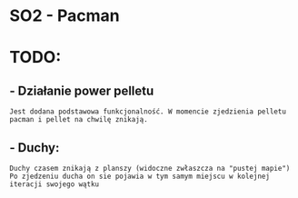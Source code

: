 # SO2 - Pacman


# TODO:

## - Działanie power pelletu
	Jest dodana podstawowa funkcjonalność. W momencie zjedzienia pelletu pacman i pellet na chwilę znikają. 
      
## - Duchy:
	Duchy czasem znikają z planszy (widoczne zwłaszcza na "pustej mapie")
	Po zjedzeniu ducha on sie pojawia w tym samym miejscu w kolejnej iteracji swojego wątku
	

